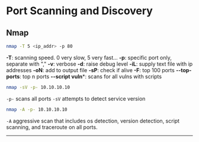 # Port Scanning and Discovery

## Nmap

```bash
nmap -T 5 <ip_addr> -p 80
```

**-T**: scanning speed. 0 very slow, 5 very fast...
**-p**: specific port only, separate with ","
**-v**: verbose
**-d**: raise debug level
**-iL**: supply text file with ip addresses
**-oN**: add to output file
**-sP**: check if alive
**-F**: top 100 ports
**--top-ports**: top n ports
**--script vuln***: scans for all vulns with scripts

```bash
nmap -sV -p- 10.10.10.10
```

`-p-` scans all ports
`-sV` attempts to detect service version

```bash
nmap -A -p- 10.10.10.10
```

`-A` aggressive scan that includes os detection, version detection, script scanning, and traceroute on all ports.

---
